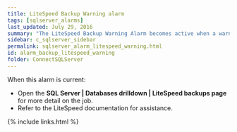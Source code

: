 ```yaml
---
title: LiteSpeed Backup Warning alarm
tags: [sqlserver_alarms]
last_updated: July 29, 2016
summary: "The LiteSpeed Backup Warning Alarm becomes active when a warning is associated with the LiteSpeed backup job."
sidebar: c_sqlserver_sidebar
permalink: sqlserver_alarm_litespeed_warning.html
id: alarm_backup_litespeed_warning
folder: ConnectSQLServer
---
```




When this alarm is current:

* Open the **SQL Server \| Databases drilldown \| LiteSpeed backups page** for more detail on the job.
* Refer to the LiteSpeed documentation for assistance.

{% include links.html %}
